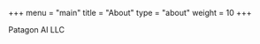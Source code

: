 +++
menu = "main"
title = "About"
type = "about"
weight = 10
+++

Patagon AI LLC
<!-- ![about](../images/mac.jpg) -->

